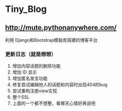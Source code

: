 # Tiny_Blog
## http://mute.pythonanywhere.com/
利用 Django和Bootstrap模板库搭建的博客平台

### 更新日志（就是想想）
1. 增加内容话题的删除功能
2. 增加 ID 显示
3. 增加匿名发言功能
4. 修复尝试编辑他人的话题和内容时出现404的bug
5. 尝试重构注册view实现
6. 整个SSL
7. 上面的一个都不想整，看哪天心情好再说吧
